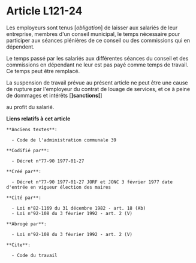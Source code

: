 # Article L121-24

Les employeurs sont tenus [*obligation*] de laisser aux salariés de leur entreprise, membres d'un conseil municipal, le temps
nécessaire pour participer aux séances plénières de ce conseil ou des commissions qui en dépendent. 

Le temps passé par les salariés aux différentes séances du conseil et des commissions en dépendant ne leur est pas payé comme
temps de travail. Ce temps peut être remplacé. 

La suspension de travail prévue au présent article ne peut être une cause de rupture par l'employeur du contrat de louage de
services, et ce à peine de dommages et intérêts [**]sanctions[**]

au profit du salarié.

**Liens relatifs à cet article**

	**Anciens textes**:

	  - Code de l'administration communale 39

	**Codifié par**:

	  - Décret n°77-90 1977-01-27

	**Créé par**:

	  - Décret n°77-90 1977-01-27 JORF et JONC 3 février 1977 date d'entrée en vigueur élection des maires

	**Cité par**:

	  - Loi n°82-1169 du 31 décembre 1982 - art. 18 (Ab)
	  - Loi n°92-108 du 3 février 1992 - art. 2 (V)

	**Abrogé par**:

	  - Loi n°92-108 du 3 février 1992 - art. 2 (V)

	**Cite**:

	  - Code du travail
